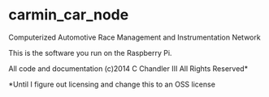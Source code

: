 carmin_car_node
===============

Computerized Automotive Race Management and Instrumentation Network

This is the software you run on the Raspberry Pi.

All code and documentation (c)2014 C Chandler III
All Rights Reserved*

*Until I figure out licensing and change this to an OSS license
